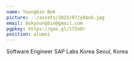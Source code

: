 ```yaml
---
name: Youngbin Bok
picture: ../assets/2015/07/ybbok.jpg
email: bokyoungbin@gmail.com
pgpkey: https://goo.gl/17IoOr
position: alumni
---
```

Software Engineer
SAP Labs Korea
Seoul, Korea
